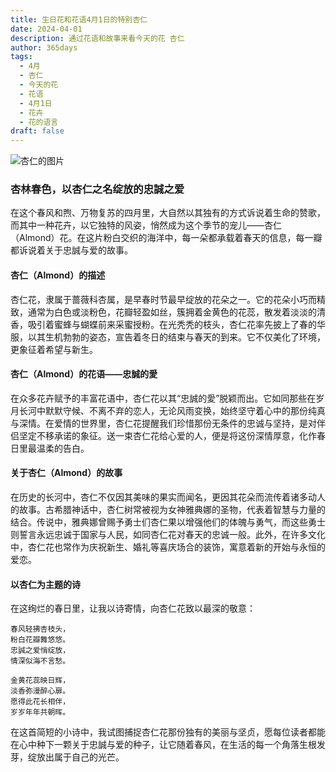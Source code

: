 ```yaml
---
title: 生日花和花语4月1日的特别杏仁
date: 2024-04-01
description: 通过花语和故事来看今天的花 杏仁
author: 365days
tags:
  - 4月
  - 杏仁
  - 今天的花
  - 花语
  - 4月1日
  - 花卉
  - 花的语言
draft: false
---
```



![杏仁的图片](https://cdn.pixabay.com/photo/2016/02/01/15/15/almond-blossom-1173735_1280.jpg#center#center)


### 杏林春色，以杏仁之名绽放的忠誠之爱

在这个春风和煦、万物复苏的四月里，大自然以其独有的方式诉说着生命的赞歌，而其中一种花卉，以它独特的风姿，悄然成为这个季节的宠儿——杏仁（Almond）花。在这片粉白交织的海洋中，每一朵都承载着春天的信息，每一瓣都诉说着关于忠誠与爱的故事。

#### 杏仁（Almond）的描述

杏仁花，隶属于蔷薇科杏属，是早春时节最早绽放的花朵之一。它的花朵小巧而精致，通常为白色或淡粉色，花瓣轻盈如丝，簇拥着金黄色的花蕊，散发着淡淡的清香，吸引着蜜蜂与蝴蝶前来采蜜授粉。在光秃秃的枝头，杏仁花率先披上了春的华服，以其生机勃勃的姿态，宣告着冬日的结束与春天的到来。它不仅美化了环境，更象征着希望与新生。

#### 杏仁（Almond）的花语——忠誠的愛

在众多花卉赋予的丰富花语中，杏仁花以其“忠誠的愛”脱颖而出。它如同那些在岁月长河中默默守候、不离不弃的恋人，无论风雨变换，始终坚守着心中的那份纯真与深情。在爱情的世界里，杏仁花提醒我们珍惜那份无条件的忠诚与坚持，是对伴侣坚定不移承诺的象征。送一束杏仁花给心爱的人，便是将这份深情厚意，化作春日里最温柔的告白。

#### 关于杏仁（Almond）的故事

在历史的长河中，杏仁不仅因其美味的果实而闻名，更因其花朵而流传着诸多动人的故事。古希腊神话中，杏仁树常被视为女神雅典娜的圣物，代表着智慧与力量的结合。传说中，雅典娜曾赐予勇士们杏仁果以增强他们的体魄与勇气，而这些勇士则誓言永远忠诚于国家与人民，如同杏仁花对春天的忠诚一般。此外，在许多文化中，杏仁花也常作为庆祝新生、婚礼等喜庆场合的装饰，寓意着新的开始与永恒的爱恋。

#### 以杏仁为主题的诗

在这绚烂的春日里，让我以诗寄情，向杏仁花致以最深的敬意：

	春风轻拂杏枝头，  
	粉白花瓣舞悠悠。  
	忠誠之爱悄绽放，  
	情深似海不言愁。
	
	金黄花蕊映日辉，  
	淡香弥漫醉心扉。  
	愿得此花长相伴，  
	岁岁年年共朝晖。

在这首简短的小诗中，我试图捕捉杏仁花那份独有的美丽与坚贞，愿每位读者都能在心中种下一颗关于忠誠与爱的种子，让它随着春风，在生活的每一个角落生根发芽，绽放出属于自己的光芒。